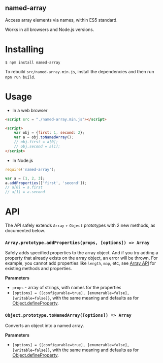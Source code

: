 named-array
-----------

Access array elements via names, within ES5 standard.

Works in all browsers and Node.js versions.

# Installing

```
$ npm install named-array
```

To rebuild `src/named-array.min.js`, install the dependencies and then run `npm run build`.

# Usage

* In a web browser

```html
<script src = "./named-array.min.js"></script>

<script>
    var obj = {first: 1, second: 2};
    var a = obj.toNamedArray();
    // obj.first = a[0];
    // obj.second = a[1];
</script>
```

* In Node.js

```js
require('named-array');

var a = [1, 2, 3];
a.addProperties(['first', 'second']);
// a[0] = a.first
// a[1] = a.second
```

# API

The API safely extends `Array` + `Object` prototypes with 2 new methods, as documented below.

### `Array.prototype.addProperties(props, [options]) => Array`

Safely adds specified properties to the array object. And if you try adding a property that already
exists on the array object, an error will be thrown. For example, you cannot add properties like
`length`, `map`, etc, see [Array API] for existing methods and properties.

**Parameters**

* `props` - array of strings, with names for the properties
* `[options] = {[configurable=true], [enumerable=false], [writable=false]}`, with the same meaning and defaults as for [Object.defineProperty].

### `Object.prototype.toNamedArray([options]) => Array`

Converts an object into a named array.

**Parameters**

* `[options] = {[configurable=true], [enumerable=false], [writable=false]}`, with the same meaning and defaults as for [Object.defineProperty].

[Object.defineProperty]:https://developer.mozilla.org/en-US/docs/Web/JavaScript/Reference/Global_Objects/Object/defineProperty
[Array API]:https://developer.mozilla.org/en-US/docs/Web/JavaScript/Reference/Global_Objects/Array
